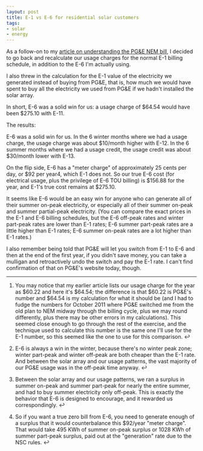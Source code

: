 ```yaml
---
layout: post
title: E-1 vs E-6 for residential solar customers
tags:
- solar
- energy
---
```

As a follow-on to my [article on understanding the PG&E NEM
bill](http://blog.metamatt.com/blog/2012/11/09/one-year-of-solar-power/), I
decided to go back and recalculate our usage charges for the normal E-1
billing schedule, in addition to the E-6 I'm actually using.

I also threw in the calculation for the E-1 value of the electricity we
generated instead of buying from PG&E, that is, how much we would have spent
to buy all the electricity we used from PG&E if we hadn't installed the solar
array.

In short, E-6 was a solid win for us: a usage charge of $64.54 would have been
$275.10 with E-11.

The results:

E-6 was a solid win for us. In the 6 winter months where we had a usage
charge, the usage charge was about $10/month higher with E-12. In the 6 summer
months where we had a usage credit, the usage credit was about $30/month lower
with E-13.

On the flip side, E-6 has a "meter charge" of approximately 25 cents per day,
or $92 per year4, which E-1 does not. So our true E-6 cost (for electrical
usage, plus the privilege of E-6 TOU billing) is $156.88 for the year, and
E-1's true cost remains at $275.10.

It seems like E-6 would be an easy win for anyone who can generate all of
their summer on-peak electricity, or especially all of their summer on-peak
and summer partial-peak electricity. (You can compare the exact prices in the
E-1 and E-6 billing schedules, but the E-6 off-peak rates and winter part-peak
rates are lower than E-1 rates; E-6 summer part-peak rates are a little higher
than E-1 rates; E-6 summer on-peak rates are a lot higher than E-1 rates.)

I also remember being told that PG&E will let you switch from E-1 to E-6 and
then at the end of the first year, if you didn't save money, you can take a
mulligan and retroactively undo the switch and pay the E-1 rate. I can't find
confirmation of that on PG&E's website today, though.

* * *

  1. You may notice that my earlier article lists our usage charge for the year as $60.22 and here it's $64.54; the difference is that $60.22 is PG&E's number and $64.54 is my calculation for what it should be (and I had to fudge the numbers for October 2011 where PG&E switched me from the old plan to NEM midway through the billing cycle, plus we may round differently, plus there may be other errors in my calculations). This seemed close enough to go through the rest of the exercise, and the technique used to calculate this number is the same one I'll use for the E-1 number, so this seemed like the one to use for this comparison. ↩

  2. E-6 is always a win in the winter, because there's no winter peak zone; winter part-peak and winter off-peak are both cheaper than the E-1 rate. And between the solar array and our usage patterns, the vast majority of our PG&E usage was in the off-peak time anyway. ↩

  3. Between the solar array and our usage patterns, we ran a surplus in summer on-peak and summer part-peak for nearly the entire summer, and had to buy summer electricity only off-peak. This is exactly the behavior that E-6 is designed to encourage, and it rewarded us correspondingly. ↩

  4. So if you want a true zero bill from E-6, you need to generate enough of a surplus that it would counterbalance this $92/year "meter charge". That would take 495 KWh of summer on-peak surplus or 1028 KWh of summer part-peak surplus, paid out at the "generation" rate due to the NSC rules. ↩

